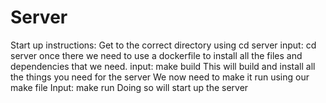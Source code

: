 Server
======
Start up instructions:
    Get to the correct directory using cd server
    input: cd server
    once there we need to use a dockerfile to install all the files and
    dependencies that we need. 
    input: make build
    This will build and install all the things you need for the server
    We now need to make it run using our make file 
    Input: make run
    Doing so will start up the server
    
    
